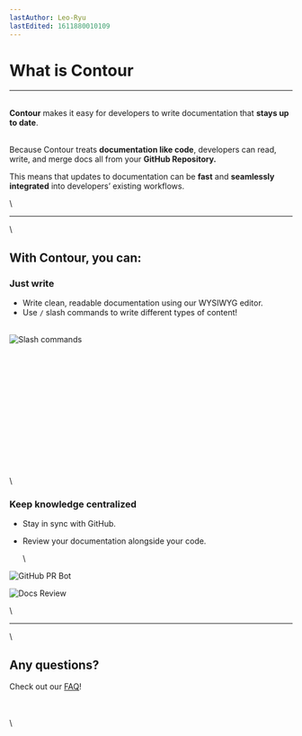 ```yaml
---
lastAuthor: Leo-Ryu
lastEdited: 1611880010109
---
```

# What is Contour


---

\
**Contour** makes it easy for developers to write documentation that **stays up to date**.

\
Because Contour treats **documentation like code**, developers can read, write, and merge docs all from your **GitHub Repository.**

This means that updates to documentation can be **fast** and **seamlessly integrated** into developers’ existing workflows.

\

---

\
## With Contour, you can:

### Just write

* Write clean, readable documentation using our WYSIWYG editor.
* Use `/` slash commands to write different types of content!

\
![Slash commands](https://i.imgur.com/iEVzXkn.png)

\
\
\
\
\
\
\
\
\
\
\
\
\
\
### Keep knowledge centralized

* Stay in sync with GitHub.
* Review your documentation alongside your code.

  \

![GitHub PR Bot](https://i.imgur.com/CwBq6Tq.png)

![Docs Review](https://i.imgur.com/V0LLlhn.png)

\

---

\
## Any questions?

Check out our [FAQ](https://docs.contour.so/contour-labs/contour-docs/faq.md)!

\
\
\

